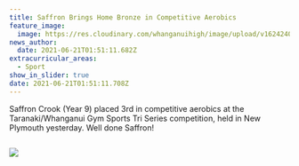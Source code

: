 ```yaml
---
title: Saffron Brings Home Bronze in Competitive Aerobics
feature_image:
  image: https://res.cloudinary.com/whanganuihigh/image/upload/v1624240341/News/Saffron_pic_2.jpg
news_author:
  date: 2021-06-21T01:51:11.682Z
extracurricular_areas:
  - Sport
show_in_slider: true
date: 2021-06-21T01:51:11.708Z
---
```

Saffron Crook (Year 9) placed 3rd in competitive aerobics at the Taranaki/Whanganui Gym Sports Tri Series competition, held in New Plymouth yesterday. Well done Saffron!

![]()

![](https://res.cloudinary.com/whanganuihigh/image/upload/v1624240339/News/Saffron_pic_1.jpg)